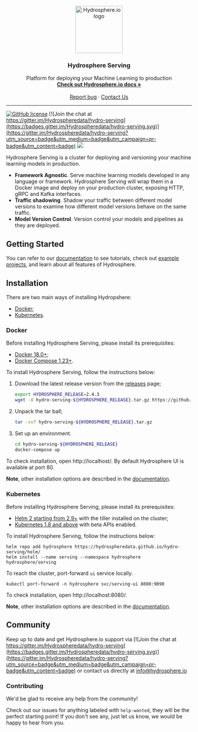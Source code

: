 <p align="center">
  <a href="https://hydrosphere.io/">
    <img src="https://gblobscdn.gitbook.com/spaces%2F-MESaD8WY3ggQLtBByXl%2Favatar-1597150668933.png?alt=media" alt="Hydrosphere.io logo" width="128" height="128">
  </a>
</p>

<h3 align="center">Hydrosphere Serving</h3>

<p align="center">
Platform for deploying your Machine Learning to production
  <br>
  <a href="https://docs.hydrosphere.io"><strong>Check out Hydrosphere.io docs »</strong></a>
  <br>
  <br>
  <a href="https://github.com/Hydrospheredata/hydro-serving/issues/new">Report bug</a>
  ·
  <a href="https://hydrosphere.io/contact/">Contact Us</a>
 
</p>

---

[![GitHub license](https://img.shields.io/badge/license-apache-blue.svg)](https://github.com/Hydrospheredata/hydro-serving/blob/update-readme/LICENSE)
[![Join the chat at https://gitter.im/Hydrospheredata/hydro-serving](https://badges.gitter.im/Hydrospheredata/hydro-serving.svg)](https://gitter.im/Hydrospheredata/hydro-serving?utm_source=badge&utm_medium=badge&utm_campaign=pr-badge&utm_content=badge)
[![](https://img.shields.io/badge/documentation-latest-af1a97.svg)](https://docs.hydrosphere.io) 

Hydrosphere Serving is a cluster for deploying and versioning  your machine learning models in production.

- **Framework Agnostic**. Serve machine learning models developed in any language or framework. Hydrosphere Serving will wrap them in a Docker image and deploy on your production cluster, exposing HTTP, gRPC and Kafka interfaces.
- **Traffic shadowing**. Shadow your traffic between different model versions to examine how different model versions behave on the same traffic.
- **Model Version Control**. Version control your models and pipelines as they are deployed. 


## Getting Started

You can refer to our [documentation](https://hydrosphere.io/serving-docs/latest/index.html) to see tutorials, check out [example projects]([https://github.com/Hydrospheredata/hydro-serving-example](https://github.com/Hydrospheredata/hydro-serving-example)), and learn about all features of Hydrosphere.

## Installation

There are two main ways of installing Hydropshere:
* [Docker](https://hydrosphere.io/serving-docs/latest/install/docker.html);
* [Kubernetes](https://hydrosphere.io/serving-docs/latest/install/kubernetes.html).


### Docker

Before installing Hydrosphere Serving, please install its prerequisites: 

* [Docker 18.0+](https://docs.docker.com/install/);
* [Docker Compose 1.23+](https://docs.docker.com/compose/install/#install-compose).

To install Hydrosphere Serving, follow the instructions below:

1. Download the latest release version from the [releases](https://github.com/Hydrospheredata/hydro-serving/releases) page;
    ```sh 
    export HYDROSPHERE_RELEASE=2.4.3
    wget -O hydro-serving-${HYDROSPHERE_RELEASE}.tar.gz https://github.com/Hydrospheredata/hydro-serving/archive/${HYDROSPHERE_RELEASE}.tar.gz
    ```
1. Unpack the tar ball;
    ```sh 
    tar -xvf hydro-serving-${HYDROSPHERE_RELEASE}.tar.gz
    ```
1. Set up an environment.
    ```sh
    cd hydro-serving-${HYDROSPHERE_RELEASE}
    docker-compose up
    ```

To check installation, open http://localhost/. By default Hydrosphere UI is available at port 80.

**Note**, other installation options are described in the [documentation](https://hydrosphere.io/serving-docs/latest/index.html).

### Kubernetes

Before installing Hydrosphere Serving, please install its prerequisites: 

* [Helm 2 starting from 2.9+](https://docs.helm.sh/using_helm/#install-helm) with the tiller installed on the cluster;
* [Kubernetes 1.8 and above](https://kubernetes.io/docs/setup/) with beta APIs enabled.

To install Hydrosphere Serving, follow the instructions below:

```shell
helm repo add hydrosphere https://hydrospheredata.github.io/hydro-serving/helm/
helm install --name serving --namespace hydrosphere hydrosphere/serving
```

To reach the cluster, port-forward `ui` service locally. 

```
kubectl port-forward -n hydrosphere svc/serving-ui 8080:9090
```

To check installation, open http://localhost:8080/.

**Note**, other installation options are described in the [documentation](https://hydrosphere.io/serving-docs/latest/index.html). 

## Community
Keep up to date and get Hydrosphere.io support via [![Join the chat at https://gitter.im/Hydrospheredata/hydro-serving](https://badges.gitter.im/Hydrospheredata/hydro-serving.svg)](https://gitter.im/Hydrospheredata/hydro-serving?utm_source=badge&utm_medium=badge&utm_campaign=pr-badge&utm_content=badge) or contact us directly at [info@hydrosphere.io](mailto:info@hydrosphere.io)

### Contributing

We'd be glad to receive any help from the community!

Check out our issues for anything labeled with `help-wanted`, they will be the perfect starting point! If you don't see any, just let us know, we would be happy to hear from you.

